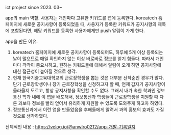 ict project 
since 2023. 03~


app의 main 역할.
사용자는 개인마다 고유한 키워드를 앱에 등록한다.
koreatech 홈페이지에 새로운 공지사항이 등록되었을 때,
사용자가 등록한 키워드가 공지사항의 제목에 포함된다면,
해당 키워드를 등록한 사용자에게만 push 알림이 가게 한다.


app을 만든 이유.
1. koreatech 홈페이지에 새로운 공지사항이 등록되어도, 하루에 5개 이상 등록되는 날이 많으므로 매일 확인하지 않는 이상 바로바로 정보를 얻기 힘들다. 따라서 개인마다 각각이 중요시하고, 원하는 키워드들에 대해서 알림이 오게 하면 공지사항에 대한 접근성이 높아질 것으로 생각.
2. 현재 한국기술교육대학교의 근로장학생을 뽑는 것은 대부분 선착순인 경우가 많다. 단기 근로장학생이나 장기 근로장학생을 신청하고자 할 때, 언제 갑자기 공지사항이 올라올지 모르고, 항상 공지사항을 확인할 수도 없다. 그래서 내가 속한 학과인 정보통신 학과 내에 이 앱을 배포해서, 정보통신과 학생들이 근로장학생을 지원할 때 다른 과보다 정보를 빨리 얻어서 유리하게 지원할 수 있도록 도와주게 하고자 하였다.
3. 정보통신과에서 이런 앱을 만들었음을 후배들에게 알려서 과의 홍보의 효과도 가질 것으로 생각하였다.

전체적인 내용 : https://velog.io/@anwlro0212/app-개발-기록일지
